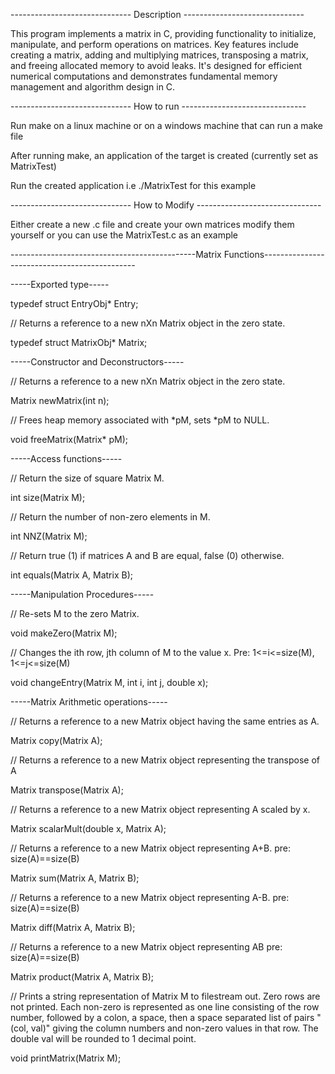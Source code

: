 ------------------------------ Description ------------------------------

This program implements a matrix in C, providing functionality to initialize, manipulate, and perform operations on matrices. Key features include creating a matrix, adding and multiplying matrices, transposing a matrix, and freeing allocated memory to avoid leaks. It's designed for efficient numerical computations and demonstrates fundamental memory management and algorithm design in C.

------------------------------ How to run -------------------------------

Run make on a linux machine or on a windows machine that can run a make file

After running make, an application of the target is created (currently set as MatrixTest)

Run the created application i.e ./MatrixTest for this example

------------------------------ How to Modify -------------------------------

Either create a new .c file and create your own matrices modify them yourself or you can use the MatrixTest.c as an example

----------------------------------------------Matrix Functions----------------------------------------------

-----Exported type-----

typedef struct EntryObj* Entry;

// Returns a reference to a new nXn Matrix object in the zero state.

typedef struct MatrixObj* Matrix;

-----Constructor and Deconstructors-----

// Returns a reference to a new nXn Matrix object in the zero state.

Matrix newMatrix(int n);

// Frees heap memory associated with *pM, sets *pM to NULL.

void freeMatrix(Matrix* pM);

-----Access functions-----

// Return the size of square Matrix M.

int size(Matrix M);

// Return the number of non-zero elements in M.

int NNZ(Matrix M);

// Return true (1) if matrices A and B are equal, false (0) otherwise.

int equals(Matrix A, Matrix B);

-----Manipulation Procedures-----

// Re-sets M to the zero Matrix.

void makeZero(Matrix M);

// Changes the ith row, jth column of M to the value x.
Pre: 1<=i<=size(M), 1<=j<=size(M)

void changeEntry(Matrix M, int i, int j, double x);

-----Matrix Arithmetic operations-----

// Returns a reference to a new Matrix object having the same entries as A.

Matrix copy(Matrix A);

// Returns a reference to a new Matrix object representing the transpose of A

Matrix transpose(Matrix A);

// Returns a reference to a new Matrix object representing A scaled by x.

Matrix scalarMult(double x, Matrix A);

// Returns a reference to a new Matrix object representing A+B.
pre: size(A)==size(B)

Matrix sum(Matrix A, Matrix B);

// Returns a reference to a new Matrix object representing A-B.
pre: size(A)==size(B)

Matrix diff(Matrix A, Matrix B);

// Returns a reference to a new Matrix object representing AB
pre: size(A)==size(B)

Matrix product(Matrix A, Matrix B);

// Prints a string representation of Matrix M to filestream out. Zero rows
are not printed. Each non-zero is represented as one line consisting
of the row number, followed by a colon, a space, then a space separated
list of pairs "(col, val)" giving the column numbers and non-zero values
in that row. The double val will be rounded to 1 decimal point.

void printMatrix(Matrix M);
